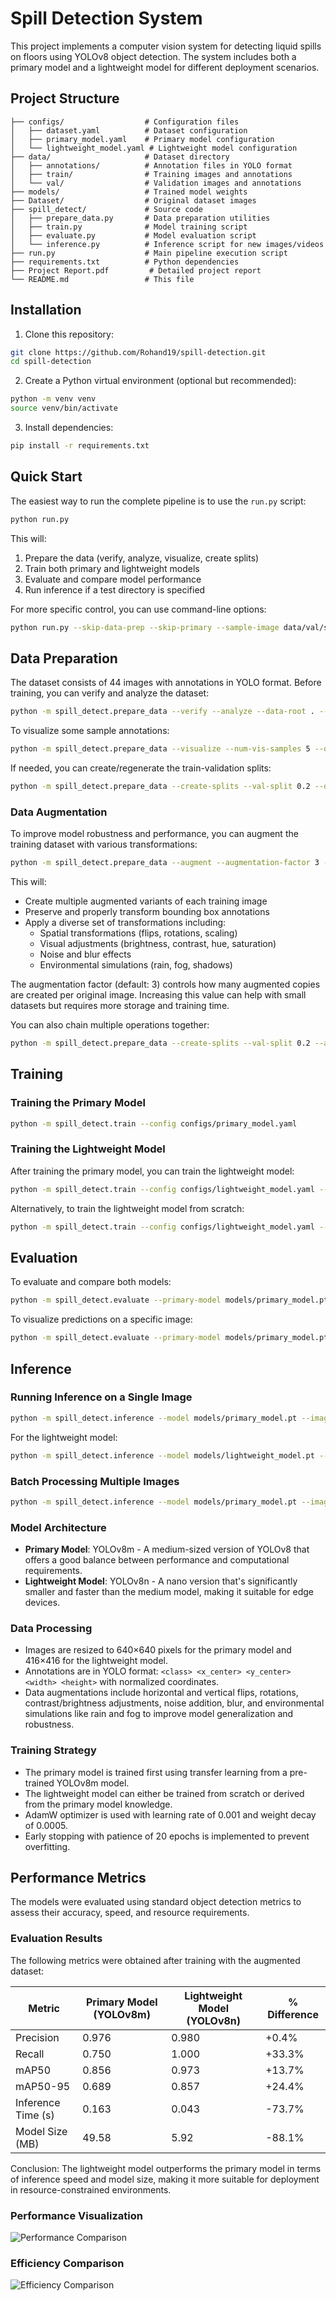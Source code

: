 # Spill Detection System

This project implements a computer vision system for detecting liquid spills on floors using YOLOv8 object detection. The system includes both a primary model and a lightweight model for different deployment scenarios.

## Project Structure

```
├── configs/                  # Configuration files
│   ├── dataset.yaml          # Dataset configuration
│   ├── primary_model.yaml    # Primary model configuration
│   └── lightweight_model.yaml # Lightweight model configuration
├── data/                     # Dataset directory
│   ├── annotations/          # Annotation files in YOLO format
│   ├── train/                # Training images and annotations
│   └── val/                  # Validation images and annotations
├── models/                   # Trained model weights
├── Dataset/                  # Original dataset images
├── spill_detect/             # Source code
│   ├── prepare_data.py       # Data preparation utilities
│   ├── train.py              # Model training script
│   ├── evaluate.py           # Model evaluation script
│   └── inference.py          # Inference script for new images/videos
├── run.py                    # Main pipeline execution script
├── requirements.txt          # Python dependencies
├── Project Report.pdf         # Detailed project report
└── README.md                 # This file
```

## Installation

1. Clone this repository:

```bash
git clone https://github.com/Rohand19/spill-detection.git
cd spill-detection
```

2. Create a Python virtual environment (optional but recommended):

```bash
python -m venv venv
source venv/bin/activate 
```

3. Install dependencies:

```bash
pip install -r requirements.txt
```

## Quick Start

The easiest way to run the complete pipeline is to use the `run.py` script:

```bash
python run.py
```

This will:
1. Prepare the data (verify, analyze, visualize, create splits)
2. Train both primary and lightweight models
3. Evaluate and compare model performance
4. Run inference if a test directory is specified

For more specific control, you can use command-line options:

```bash
python run.py --skip-data-prep --skip-primary --sample-image data/val/some_image.jpg
```

## Data Preparation

The dataset consists of 44 images with annotations in YOLO format. Before training, you can verify and analyze the dataset:

```bash
python -m spill_detect.prepare_data --verify --analyze --data-root . --annotations-dir data/annotations
```

To visualize some sample annotations:

```bash
python -m spill_detect.prepare_data --visualize --num-vis-samples 5 --data-root . --annotations-dir data/annotations
```

If needed, you can create/regenerate the train-validation splits:

```bash
python -m spill_detect.prepare_data --create-splits --val-split 0.2 --data-root . --annotations-dir data/annotations
```

### Data Augmentation

To improve model robustness and performance, you can augment the training dataset with various transformations:

```bash
python -m spill_detect.prepare_data --augment --augmentation-factor 3 --data-root . --annotations-dir data/annotations
```

This will:
- Create multiple augmented variants of each training image
- Preserve and properly transform bounding box annotations
- Apply a diverse set of transformations including:
  - Spatial transformations (flips, rotations, scaling)
  - Visual adjustments (brightness, contrast, hue, saturation)
  - Noise and blur effects
  - Environmental simulations (rain, fog, shadows)

The augmentation factor (default: 3) controls how many augmented copies are created per original image. Increasing this value can help with small datasets but requires more storage and training time.

You can also chain multiple operations together:

```bash
python -m spill_detect.prepare_data --create-splits --val-split 0.2 --augment --augmentation-factor 5 --data-root . --annotations-dir data/annotations
```

## Training

### Training the Primary Model

```bash
python -m spill_detect.train --config configs/primary_model.yaml
```

### Training the Lightweight Model

After training the primary model, you can train the lightweight model:

```bash
python -m spill_detect.train --config configs/lightweight_model.yaml --primary-weights models/primary_model.pt
```

Alternatively, to train the lightweight model from scratch:

```bash
python -m spill_detect.train --config configs/lightweight_model.yaml --skip-primary
```

## Evaluation

To evaluate and compare both models:

```bash
python -m spill_detect.evaluate --primary-model models/primary_model.pt --lightweight-model models/lightweight_model.pt --data-yaml configs/dataset.yaml
```

To visualize predictions on a specific image:

```bash
python -m spill_detect.evaluate --primary-model models/primary_model.pt --lightweight-model models/lightweight_model.pt --img-path data/val/some_image.jpg
```

## Inference

### Running Inference on a Single Image

```bash
python -m spill_detect.inference --model models/primary_model.pt --image path/to/image.jpg
```

For the lightweight model:

```bash
python -m spill_detect.inference --model models/lightweight_model.pt --image path/to/image.jpg
```

### Batch Processing Multiple Images

```bash
python -m spill_detect.inference --model models/primary_model.pt --image-dir path/to/images/
```


### Model Architecture

- **Primary Model**: YOLOv8m - A medium-sized version of YOLOv8 that offers a good balance between performance and computational requirements.
- **Lightweight Model**: YOLOv8n - A nano version that's significantly smaller and faster than the medium model, making it suitable for edge devices.

### Data Processing

- Images are resized to 640×640 pixels for the primary model and 416×416 for the lightweight model.
- Annotations are in YOLO format: `<class> <x_center> <y_center> <width> <height>` with normalized coordinates.
- Data augmentations include horizontal and vertical flips, rotations, contrast/brightness adjustments, noise addition, blur, and environmental simulations like rain and fog to improve model generalization and robustness.

### Training Strategy

- The primary model is trained first using transfer learning from a pre-trained YOLOv8m model.
- The lightweight model can either be trained from scratch or derived from the primary model knowledge.
- AdamW optimizer is used with learning rate of 0.001 and weight decay of 0.0005.
- Early stopping with patience of 20 epochs is implemented to prevent overfitting.

## Performance Metrics

The models were evaluated using standard object detection metrics to assess their accuracy, speed, and resource requirements.

### Evaluation Results

The following metrics were obtained after training with the augmented dataset:

| Metric | Primary Model (YOLOv8m) | Lightweight Model (YOLOv8n) | % Difference |
|--------|--------------------------|------------------------------|--------------|
| Precision | 0.976 | 0.980 | +0.4% |
| Recall | 0.750 | 1.000 | +33.3% |
| mAP50 | 0.856 | 0.973 | +13.7% |
| mAP50-95 | 0.689 | 0.857 | +24.4% |
| Inference Time (s) | 0.163 | 0.043 | -73.7% |
| Model Size (MB) | 49.58 | 5.92 | -88.1% |

Conclusion: The lightweight model outperforms the primary model in terms of inference speed and model size, making it more suitable for deployment in resource-constrained environments.

### Performance Visualization

![Performance Comparison](evaluation_results/comparison/performance_comparison.png)

### Efficiency Comparison

![Efficiency Comparison](evaluation_results/comparison/efficiency_comparison.png)


